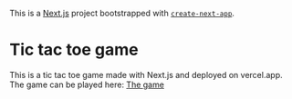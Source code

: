 This is a [Next.js](https://nextjs.org/) project bootstrapped with [`create-next-app`](https://github.com/vercel/next.js/tree/canary/packages/create-next-app).

# Tic tac toe game
This is a tic tac toe game made with Next.js and deployed on vercel.app. 
The game can be played here: [The game](https://react-tic-tac-toe-l192.vercel.app/)
